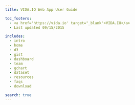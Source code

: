 ```yaml
---
title: VIDA.IO Web App User Guide

toc_footers:
  - <a href='https://vida.io' target="_blank">VIDA.IO</a>
  - Last updated 09/15/2015

includes:
  - intro
  - home
  - d3
  - gist
  - dashboard
  - team
  - gchart
  - dataset
  - resources
  - faqs
  - download

search: true
---
```


